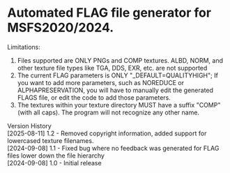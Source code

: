 # Automated FLAG file generator for MSFS2020/2024.

Limitations:
1. Files supported are ONLY PNGs and COMP textures. ALBD, NORM, and other texture file types like TGA, DDS, EXR, etc. are not supported
2. The current FLAG parameters is ONLY "_DEFAULT=QUALITYHIGH"; If you want to add more parameters, such as NOREDUCE or ALPHAPRESERVATION, you will have to manually edit the generated FLAGS file, or edit the code to add those parameters.
3. The textures within your texture directory MUST have a suffix "COMP" (with all caps). The program will not recognize any other name.

Version History<br/>
[2025-08-11] 1.2 - Removed copyright information, added support for lowercased texture filenames.<br/>
[2024-09-08] 1.1 - Fixed bug where no feedback was generated for FLAG files lower down the file hierarchy<br/>
[2024-09-08] 1.0 - Initial release